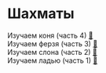 # Шахматы

Изучаем коня  (часть 4) [&#128279;](https://habr.com/post/413879/) </br>
Изучаем ферзя (часть 3) [&#128279;](https://habr.com/post/411361/) </br>
Изучаем слона (часть 2) [&#128279;](https://habr.com/post/411063/) </br>
Изучаем ладью (часть 1) [&#128279;](https://habr.com/post/411071/) </br>




